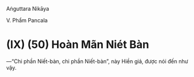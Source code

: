 Aṅguttara Nikāya

V. Phẩm Pancala

# (IX) (50) Hoàn Mãn Niét Bàn

—“Chi phần Niết-bàn, chi phần Niết-bàn”, này Hiền giả, được nói đến như vậy.

